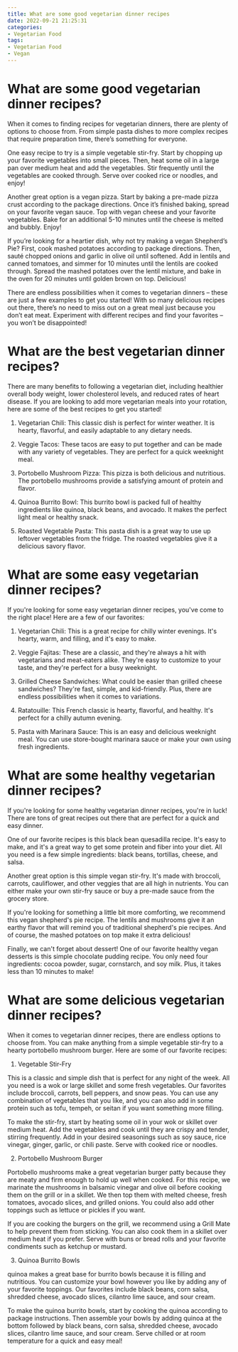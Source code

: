 ```yaml
---
title: What are some good vegetarian dinner recipes
date: 2022-09-21 21:25:31
categories:
- Vegetarian Food
tags:
- Vegetarian Food
- Vegan
---
```



#  What are some good vegetarian dinner recipes?

When it comes to finding recipes for vegetarian dinners, there are plenty of options to choose from. From simple pasta dishes to more complex recipes that require preparation time, there’s something for everyone.

One easy recipe to try is a simple vegetable stir-fry. Start by chopping up your favorite vegetables into small pieces. Then, heat some oil in a large pan over medium heat and add the vegetables. Stir frequently until the vegetables are cooked through. Serve over cooked rice or noodles, and enjoy!

Another great option is a vegan pizza. Start by baking a pre-made pizza crust according to the package directions. Once it’s finished baking, spread on your favorite vegan sauce. Top with vegan cheese and your favorite vegetables. Bake for an additional 5-10 minutes until the cheese is melted and bubbly. Enjoy!

If you’re looking for a heartier dish, why not try making a vegan Shepherd’s Pie? First, cook mashed potatoes according to package directions. Then, sauté chopped onions and garlic in olive oil until softened. Add in lentils and canned tomatoes, and simmer for 10 minutes until the lentils are cooked through. Spread the mashed potatoes over the lentil mixture, and bake in the oven for 20 minutes until golden brown on top. Delicious!

There are endless possibilities when it comes to vegetarian dinners – these are just a few examples to get you started! With so many delicious recipes out there, there’s no need to miss out on a great meal just because you don’t eat meat. Experiment with different recipes and find your favorites – you won’t be disappointed!

#  What are the best vegetarian dinner recipes?

There are many benefits to following a vegetarian diet, including healthier overall body weight, lower cholesterol levels, and reduced rates of heart disease. If you are looking to add more vegetarian meals into your rotation, here are some of the best recipes to get you started!

1. Vegetarian Chili: This classic dish is perfect for winter weather. It is hearty, flavorful, and easily adaptable to any dietary needs.

2. Veggie Tacos: These tacos are easy to put together and can be made with any variety of vegetables. They are perfect for a quick weeknight meal.

3. Portobello Mushroom Pizza: This pizza is both delicious and nutritious. The portobello mushrooms provide a satisfying amount of protein and flavor.

4. Quinoa Burrito Bowl: This burrito bowl is packed full of healthy ingredients like quinoa, black beans, and avocado. It makes the perfect light meal or healthy snack.

5. Roasted Vegetable Pasta: This pasta dish is a great way to use up leftover vegetables from the fridge. The roasted vegetables give it a delicious savory flavor.

#  What are some easy vegetarian dinner recipes?

If you're looking for some easy vegetarian dinner recipes, you've come to the right place! Here are a few of our favorites:

1. Vegetarian Chili: This is a great recipe for chilly winter evenings. It's hearty, warm, and filling, and it's easy to make.

2. Veggie Fajitas: These are a classic, and they're always a hit with vegetarians and meat-eaters alike. They're easy to customize to your taste, and they're perfect for a busy weeknight.

3. Grilled Cheese Sandwiches: What could be easier than grilled cheese sandwiches? They're fast, simple, and kid-friendly. Plus, there are endless possibilities when it comes to variations.

4. Ratatouille: This French classic is hearty, flavorful, and healthy. It's perfect for a chilly autumn evening.

5. Pasta with Marinara Sauce: This is an easy and delicious weeknight meal. You can use store-bought marinara sauce or make your own using fresh ingredients.

#  What are some healthy vegetarian dinner recipes?

If you're looking for some healthy vegetarian dinner recipes, you're in luck! There are tons of great recipes out there that are perfect for a quick and easy dinner.

One of our favorite recipes is this black bean quesadilla recipe. It's easy to make, and it's a great way to get some protein and fiber into your diet. All you need is a few simple ingredients: black beans, tortillas, cheese, and salsa.

Another great option is this simple vegan stir-fry. It's made with broccoli, carrots, cauliflower, and other veggies that are all high in nutrients. You can either make your own stir-fry sauce or buy a pre-made sauce from the grocery store.

If you're looking for something a little bit more comforting, we recommend this vegan shepherd's pie recipe. The lentils and mushrooms give it an earthy flavor that will remind you of traditional shepherd's pie recipes. And of course, the mashed potatoes on top make it extra delicious!

Finally, we can't forget about dessert! One of our favorite healthy vegan desserts is this simple chocolate pudding recipe. You only need four ingredients: cocoa powder, sugar, cornstarch, and soy milk. Plus, it takes less than 10 minutes to make!

#  What are some delicious vegetarian dinner recipes?

When it comes to vegetarian dinner recipes, there are endless options to choose from. You can make anything from a simple vegetable stir-fry to a hearty portobello mushroom burger. Here are some of our favorite recipes:

1. Vegetable Stir-Fry

This is a classic and simple dish that is perfect for any night of the week. All you need is a wok or large skillet and some fresh vegetables. Our favorites include broccoli, carrots, bell peppers, and snow peas. You can use any combination of vegetables that you like, and you can also add in some protein such as tofu, tempeh, or seitan if you want something more filling.

To make the stir-fry, start by heating some oil in your wok or skillet over medium heat. Add the vegetables and cook until they are crispy and tender, stirring frequently. Add in your desired seasonings such as soy sauce, rice vinegar, ginger, garlic, or chili paste. Serve with cooked rice or noodles.

2. Portobello Mushroom Burger

Portobello mushrooms make a great vegetarian burger patty because they are meaty and firm enough to hold up well when cooked. For this recipe, we marinate the mushrooms in balsamic vinegar and olive oil before cooking them on the grill or in a skillet. We then top them with melted cheese, fresh tomatoes, avocado slices, and grilled onions. You could also add other toppings such as lettuce or pickles if you want.

If you are cooking the burgers on the grill, we recommend using a Grill Mate to help prevent them from sticking. You can also cook them in a skillet over medium heat if you prefer. Serve with buns or bread rolls and your favorite condiments such as ketchup or mustard.

3. Quinoa Burrito Bowls

 quinoa makes a great base for burrito bowls because it is filling and nutritious. You can customize your bowl however you like by adding any of your favorite toppings. Our favorites include black beans, corn salsa, shredded cheese, avocado slices, cilantro lime sauce, and sour cream.

To make the quinoa burrito bowls, start by cooking the quinoa according to package instructions. Then assemble your bowls by adding quinoa at the bottom followed by black beans, corn salsa, shredded cheese, avocado slices, cilantro lime sauce, and sour cream. Serve chilled or at room temperature for a quick and easy meal!